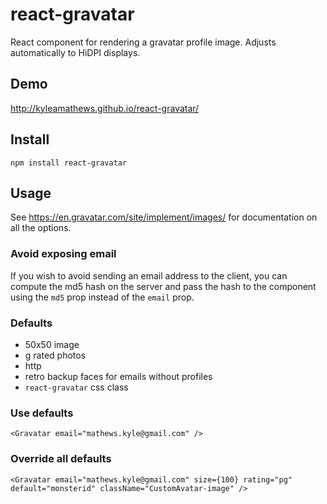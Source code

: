 react-gravatar
==============

React component for rendering a gravatar profile image. Adjusts automatically to HiDPI displays.

## Demo
http://kyleamathews.github.io/react-gravatar/

## Install
`npm install react-gravatar`

## Usage
See https://en.gravatar.com/site/implement/images/ for documentation on
all the options.

### Avoid exposing email
If you wish to avoid sending an email address to the client, you can
compute the md5 hash on the server and pass the hash to the component
using the `md5` prop instead of the `email` prop.

### Defaults
* 50x50 image
* g rated photos
* http
* retro backup faces for emails without profiles
* `react-gravatar` css class

### Use defaults
`<Gravatar email="mathews.kyle@gmail.com" />`

### Override all defaults
`<Gravatar
	email="mathews.kyle@gmail.com"
	size={100}
	rating="pg"
	default="monsterid"
	className="CustomAvatar-image"
/>`

